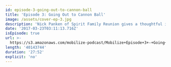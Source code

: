 ```yaml
---
id: episode-3-going-out-to-cannon-ball
title: 'Episode 3: Going Out to Cannon Ball'
image: /assets/cover-ep-3.jpg
description: 'Nick Panken of Spirit Family Reunion gives a thoughtful interview about resistance, vulnerability and honesty, and his protest song: Going Out To Cannon Ball.'
date: '2017-03-23T03:11:13.716Z'
isEpisode: true
url: >-
  https://s3.amazonaws.com/mobilize-podcast/Mobilize+Episode+3+-+Going+Out+To+Cannon+Ball.mp3
length: '40143744'
duration: '27:52'
explicit: 'no'
---
```

